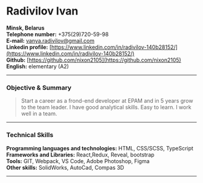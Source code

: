 # Radivilov Ivan

**Minsk, Belarus**  
**Telephone number:** +375(29)720-59-98  
**E-mail:** [vanya.radivilov@gmail.com](vanya.radivilov@gmail.com)  
**Linkedin profile:** [https://www.linkedin.com/in/radivilov-140b28152/](https://www.linkedin.com/in/radivilov-140b28152/)  
**Github:** [https://github.com/nixon2105](https://github.com/nixon2105)  
**English:** elementary (A2)

---

### Objective & Summary

> Start a career as a frond-end developer at EPAM and in 5 years grow to the team leader.
> I have good analytical skills. Easy to learn. I work well in a team.

---

### Technical Skills

**Programming languages and technologies:** HTML, CSS/SCSS, TypeScript
**Frameworks and Libraries:** React,Redux, Reveal, bootstrap  
**Tools:** GIT, Webpack, VS Code, Adobe Photoshop, Figma  
**Other skills:** SolidWorks, AutoCad, Compas 3D

---

